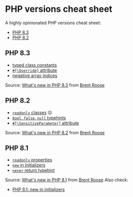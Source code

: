 # PHP versions cheat sheet

A highly opinionated PHP versions cheat sheet:

* [PHP 8.3](#php-83)
* [PHP 8.2](#php-82)

## PHP 8.3

* [typed class constants](https://wiki.php.net/rfc/typed_class_constants)
* [`#[\Override]` attribute](https://wiki.php.net/rfc/marking_overriden_methods)
* [negative array indices](https://wiki.php.net/rfc/negative_array_index)

Source: [What's new in PHP 8.3](https://stitcher.io/blog/new-in-php-83) from [Brent Roose](https://github.com/brendt)

## PHP 8.2

* [`readonly` classes](https://wiki.php.net/rfc/readonly_classes) ☹️
* [`bool`, `false`, `null` typehints](https://wiki.php.net/rfc/null-false-standalone-types)
* [`#[\SensitiveParameter]` attribute](https://wiki.php.net/rfc/redact_parameters_in_back_traces)

Source: [What's new in PHP 8.2](https://stitcher.io/blog/new-in-php-82) from [Brent Roose](https://github.com/brendt)

## PHP 8.1

* [`readonly` properties](https://wiki.php.net/rfc/readonly_properties_v2)
* [`new` in initializers](https://wiki.php.net/rfc/new_in_initializers)
* [`never` return typehint](https://wiki.php.net/rfc/noreturn_type)

Source: [What's new in PHP 8.1](https://stitcher.io/blog/new-in-php-81) from [Brent Roose](https://github.com/brendt)
Also check:
* [PHP 8.1: new in initializers](https://stitcher.io/blog/php-81-new-in-initializers)
